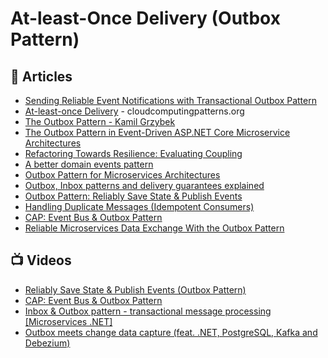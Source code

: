# At-least-Once Delivery (Outbox Pattern)

## 📕 Articles
- [Sending Reliable Event Notifications with Transactional Outbox Pattern](https://medium.com/event-driven-utopia/sending-reliable-event-notifications-with-transactional-outbox-pattern-7a7c69158d1b)
- [At-least-once Delivery](https://www.cloudcomputingpatterns.org/at_least_once_delivery/) - cloudcomputingpatterns.org
- [The Outbox Pattern - Kamil Grzybek](http://www.kamilgrzybek.com/design/the-outbox-pattern/) 
- [The Outbox Pattern in Event-Driven ASP.NET Core Microservice Architectures](https://itnext.io/the-outbox-pattern-in-event-driven-asp-net-core-microservice-architectures-10b8d9923885)
- [Refactoring Towards Resilience: Evaluating Coupling](https://jimmybogard.com/refactoring-towards-resilience-evaluating-coupling/)
- [A better domain events pattern](https://lostechies.com/jimmybogard/2014/05/13/a-better-domain-events-pattern/)
- [Outbox Pattern for Microservices Architectures](https://medium.com/design-microservices-architecture-with-patterns/outbox-pattern-for-microservices-architectures-1b8648dfaa27)
- [Outbox, Inbox patterns and delivery guarantees explained](https://event-driven.io/en/outbox_inbox_patterns_and_delivery_guarantees_explained/)
- [Outbox Pattern: Reliably Save State & Publish Events](https://codeopinion.com/outbox-pattern-reliably-save-state-publish-events/)
- [Handling Duplicate Messages (Idempotent Consumers)](https://codeopinion.com/handling-duplicate-messages-idempotent-consumers/)
- [CAP: Event Bus & Outbox Pattern](https://codeopinion.com/cap-event-bus-outbox-pattern/)
- [Reliable Microservices Data Exchange With the Outbox Pattern](https://debezium.io/blog/2019/02/19/reliable-microservices-data-exchange-with-the-outbox-pattern/)
## 📺 Videos
- [Reliably Save State & Publish Events (Outbox Pattern)](https://www.youtube.com/watch?v=u8fOnxAxKHk)
- [CAP: Event Bus & Outbox Pattern](https://www.youtube.com/watch?v=dnhPzILvgeo)
- [Inbox & Outbox pattern - transactional message processing [Microservices .NET]](https://www.youtube.com/watch?v=ebyR5RPKciw)
- [Outbox meets change data capture (feat. .NET, PostgreSQL, Kafka and Debezium)](https://www.youtube.com/watch?v=WcmLvoxs9ps)